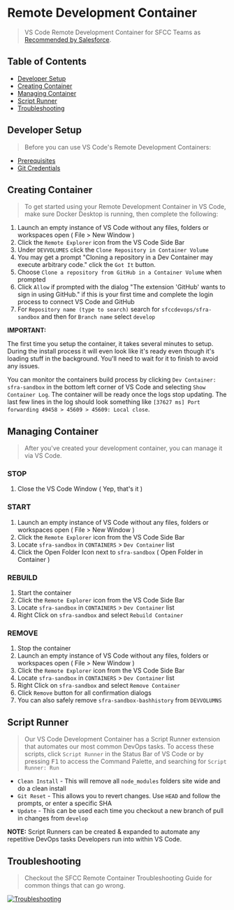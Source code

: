 # Remote Development Container

> VS Code Remote Development Container for SFCC Teams as [Recommended by Salesforce](https://developer.salesforce.com/tools/vscode/en/user-guide/remote-development).

## Table of Contents

* [Developer Setup](#developer-setup)
* [Creating Container](#creating-container)
* [Managing Container](#managing-container)
* [Script Runner](#script-runner)
* [Troubleshooting](#troubleshooting)

## Developer Setup

> Before you can use VS Code's Remote Development Containers:

- [Prerequisites](https://github.com/sfccdevops/sfcc-vscode-remote/blob/develop/docs/prerequisites.md)
- [Git Credentials](https://github.com/sfccdevops/sfcc-vscode-remote/blob/develop/docs/git-credentials.md)

## Creating Container

> To get started using your Remote Development Container in VS Code, make sure Docker Desktop is running, then complete the following:

1. Launch an empty instance of VS Code without any files, folders or workspaces open ( File > New Window )
2. Click the `Remote Explorer` icon from the VS Code Side Bar
3. Under `DEVVOLUMES` click the `Clone Repository in Container Volume`
4. You may get a prompt "Cloning a repository in a Dev Container may execute arbitrary code." click the `Got It` button.
5. Choose `Clone a repository from GitHub in a Container Volume` when prompted
6. Click `Allow` if prompted with the dialog "The extension 'GitHub' wants to sign in using GitHub." if this is your first time and complete the login process to connect VS Code and GitHub
7. For `Repository name (type to search)` search for `sfccdevops/sfra-sandbox` and then for `Branch name` select `develop`

**IMPORTANT:**

The first time you setup the container, it takes several minutes to setup. During the install process it will even look like it's ready even though it's loading stuff in the background. You'll need to wait for it to finish to avoid any issues.

You can monitor the containers build process by clicking `Dev Container: sfra-sandbox` in the bottom left corner of VS Code and selecting `Show Container Log`. The container will be ready once the logs stop updating. The last few lines in the log should look something like `[37627 ms] Port forwarding 49458 > 45609 > 45609: Local close`.

## Managing Container

> After you've created your development container, you can manage it via VS Code.

### STOP

1. Close the VS Code Window ( Yep, that's it )

### START

1. Launch an empty instance of VS Code without any files, folders or workspaces open ( File > New Window )
2. Click the `Remote Explorer` icon from the VS Code Side Bar
3. Locate `sfra-sandbox` in `CONTAINERS` > `Dev Container` list
4. Click the Open Folder Icon next to `sfra-sandbox` ( Open Folder in Container )

### REBUILD

1. Start the container
2. Click the `Remote Explorer` icon from the VS Code Side Bar
3. Locate `sfra-sandbox` in `CONTAINERS` > `Dev Container` list
4. Right Click on `sfra-sandbox` and select `Rebuild Container`

### REMOVE

1. Stop the container
2. Launch an empty instance of VS Code without any files, folders or workspaces open ( File > New Window )
3. Click the `Remote Explorer` icon from the VS Code Side Bar
4. Locate `sfra-sandbox` in `CONTAINERS` > `Dev Container` list
5. Right Click on `sfra-sandbox` and select `Remove Container`
6. Click `Remove` button for all confirmation dialogs
7. You can also safely remove `sfra-sandbox-bashhistory` from `DEVVOLUMNS`

## Script Runner

> Our VS Code Development Container has a Script Runner extension that automates our most common DevOps tasks. To access these scripts, click `Script Runner` in the Status Bar of VS Code or by pressing <kbd>F1</kbd> to access the Command Palette, and searching for `Script Runner: Run`

* `Clean Install` - This will remove all `node_modules` folders site wide and do a clean install
* `Git Reset` - This allows you to revert changes. Use `HEAD` and follow the prompts, or enter a specific SHA
* `Update` - This can be used each time you checkout a new branch of pull in changes from `develop`

**NOTE:** Script Runners can be created & expanded to automate any repetitive DevOps tasks Developers run into within VS Code.

## Troubleshooting

> Checkout the SFCC Remote Container Troubleshooting Guide for common things that can go wrong.

[![Troubleshooting](https://img.shields.io/badge/Need_help-Troubleshooting-orange.svg?style=for-the-badge&logo=github&logoColor=ffffff&logoWidth=16)](https://github.com/sfccdevops/sfcc-vscode-remote/blob/develop/docs/troubleshooting.md)
